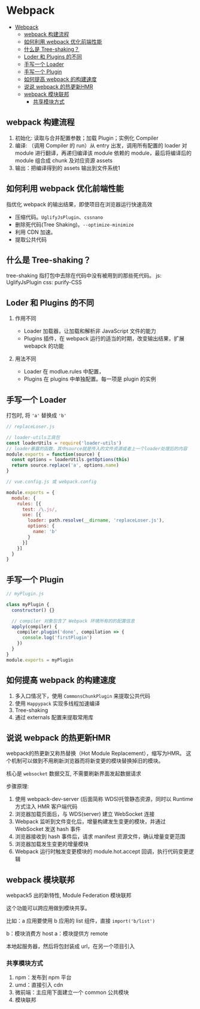 # Webpack

- [Webpack](#webpack)
  - [webpack 构建流程](#webpack-构建流程)
  - [如何利用 webpack 优化前端性能](#如何利用-webpack-优化前端性能)
  - [什么是 Tree-shaking？](#什么是-tree-shaking)
  - [Loder 和 Plugins 的不同](#loder-和-plugins-的不同)
  - [手写一个 Loader](#手写一个-loader)
  - [手写一个 Plugin](#手写一个-plugin)
  - [如何提高 webpack 的构建速度](#如何提高-webpack-的构建速度)
  - [说说 webpack 的热更新HMR](#说说-webpack-的热更新hmr)
  - [webpack 模块联邦](#webpack-模块联邦)
    - [共享模块方式](#共享模块方式)

## webpack 构建流程

1. 初始化: 读取与合并配置参数；加载 Plugin；实例化 Compiler
2. 编译: （调用 Compiler 的 run）从 entry 出发，调用所有配置的 loader 对 module 进行翻译，再递归编译该 module 依赖的 module，最后将编译后的 module 组合成 chunk 及对应资源 assets
3. 输出：把编译得到的 assets 输出到文件系统1

## 如何利用 webpack 优化前端性能

指优化 webpack 的输出结果，即使项目在浏览器运行快速高效

- 压缩代码。`UglifyJsPlugin`、`cssnano`
- 删除死代码(Tree Shaking)。`--optimize-minimize`
- 利用 CDN 加速。
- 提取公共代码

## 什么是 Tree-shaking？

tree-shaking 指打包中去除在代码中没有被用到的那些死代码。
js: UglifyJsPlugin
css: purify-CSS

## Loder 和 Plugins 的不同

1. 作用不同

   - Loader 加载器，让加载和解析非 JavaScript 文件的能力
   - Plugins 插件，在 webpack 运行的适当的时期，改变输出结果，扩展 webapck 的功能

2. 用法不同

   - Loader 在 modlue.rules 中配置，
   - Plugins 在 plugins 中单独配置。每一项是 plugin 的实例

## 手写一个 Loader

打包时, 将 `'a'` 替换成 `'b'`

```js
// replaceLoser.js

// loader-utils工具包
const loaderUtils = require('loader-utils')
// loader暴露的函数，其中source就是传入的文件资源或者上一个loader处理后的内容
module.exports = function(source) {
  const options = loaderUtils.getOptions(this)
  return source.replace('a', options.name)
}

// vue.config.js 或 webpack.config

module.exports = {
  module: {
    rules: [{
      test: /\.js/,
      use: [{
        loader: path.resolve(__dirname, 'replaceLoser.js'),
        options: {
          name: 'b'
        }
      }]
    }]
  }
}
```

## 手写一个 Plugin

```js
// myPlugin.js

class myPlugin {
  constructor() {}

  // compiler 对象包含了 Webpack 环境所有的的配置信息
  apply(compiler) {
    compiler.plugin('done', compilation => {
      console.log('firstPlugin')
    })
  }
}
module.exports = myPlugin

```

## 如何提高 webpack 的构建速度

1. 多入口情况下，使用 `CommonsChunkPlugin` 来提取公共代码
2. 使用 `Happypack` 实现多线程加速编译
3. Tree-shaking
4. 通过 externals 配置来提取常用库

## 说说 webpack 的热更新HMR

webpack的热更新又称热替换（Hot Module Replacement），缩写为HMR。
这个机制可以做到不用刷新浏览器而将新变更的模块替换掉旧的模块。

核心是 `websocket` 数据交互, 不需要刷新界面发起数据请求

步骤原理:

1. 使用 webpack-dev-server (后面简称 WDS)托管静态资源，同时以 Runtime 方式注入 HMR 客户端代码
2. 浏览器加载页面后，与 WDS(server) 建立 WebSocket 连接
3. Webpack 监听到文件变化后，增量构建发生变更的模块，并通过 WebSocket 发送 hash 事件
4. 浏览器接收到 hash 事件后，请求 manifest 资源文件，确认增量变更范围
5. 浏览器加载发生变更的增量模块
6. Webpack 运行时触发变更模块的 module.hot.accept 回调，执行代码变更逻辑

## webpack 模块联邦

webpack5 出的新特性, Module Federation 模块联邦

这个功能可以跨应用做到模块共享。

比如：a 应用要使用 b 应用的 list 组件，直接 `import('b/list')`

b：模块消费方 host
a：模块提供方 remote

本地起服务器，然后将包封装成 url，在另一个项目引入

### 共享模块方式

1. npm：发布到 npm 平台
2. umd：直接引入 cdn
3. 微前端：主应用下面建立一个 common 公共模块
4. 模块联邦
